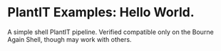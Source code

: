 # PlantIT Examples: Hello World.

A simple shell PlantIT pipeline. Verified compatible only on the Bourne Again Shell, though may work with others.
